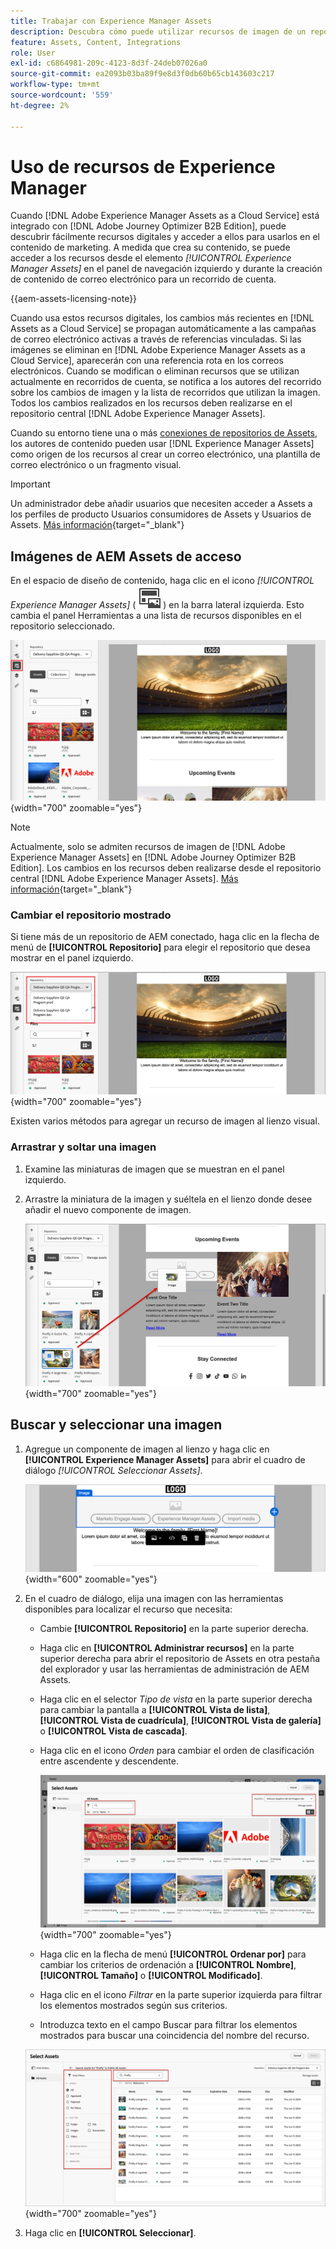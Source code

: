 ```yaml
---
title: Trabajar con Experience Manager Assets
description: Descubra cómo puede utilizar recursos de imagen de un repositorio de AEM Assets conectado al crear contenido en Adobe Journey Optimizer B2B edition.
feature: Assets, Content, Integrations
role: User
exl-id: c6864981-209c-4123-8d3f-24deb07026a0
source-git-commit: ea2093b03ba89f9e8d3f0db60b65cb143603c217
workflow-type: tm+mt
source-wordcount: '559'
ht-degree: 2%

---
```


# Uso de recursos de Experience Manager

Cuando [!DNL Adobe Experience Manager Assets as a Cloud Service] está integrado con [!DNL Adobe Journey Optimizer B2B Edition], puede descubrir fácilmente recursos digitales y acceder a ellos para usarlos en el contenido de marketing. A medida que crea su contenido, se puede acceder a los recursos desde el elemento _[!UICONTROL Experience Manager Assets]_ en el panel de navegación izquierdo y durante la creación de contenido de correo electrónico para un recorrido de cuenta.

{{aem-assets-licensing-note}}

Cuando usa estos recursos digitales, los cambios más recientes en [!DNL Assets as a Cloud Service] se propagan automáticamente a las campañas de correo electrónico activas a través de referencias vinculadas. Si las imágenes se eliminan en [!DNL Adobe Experience Manager Assets as a Cloud Service], aparecerán con una referencia rota en los correos electrónicos. Cuando se modifican o eliminan recursos que se utilizan actualmente en recorridos de cuenta, se notifica a los autores del recorrido sobre los cambios de imagen y la lista de recorridos que utilizan la imagen. Todos los cambios realizados en los recursos deben realizarse en el repositorio central [!DNL Adobe Experience Manager Assets].

Cuando su entorno tiene una o más [conexiones de repositorios de Assets](../admin/configure-aem-repositories.md), los autores de contenido pueden usar [!DNL Experience Manager Assets] como origen de los recursos al crear un correo electrónico, una plantilla de correo electrónico o un fragmento visual.

>[!IMPORTANT]
>
>Un administrador debe añadir usuarios que necesiten acceder a Assets a los perfiles de producto Usuarios consumidores de Assets y Usuarios de Assets. [Más información](https://experienceleague.adobe.com/es/docs/experience-manager-cloud-service/content/security/ims-support#managing-products-and-user-access-in-admin-console){target="_blank"}

## Imágenes de AEM Assets de acceso

En el espacio de diseño de contenido, haga clic en el icono _[!UICONTROL Experience Manager Assets]_ ( ![icono de Experience Manager Assets](../../assets/do-not-localize/icon-assets-aem.svg) ) en la barra lateral izquierda. Esto cambia el panel Herramientas a una lista de recursos disponibles en el repositorio seleccionado.

![Haga clic en el icono del selector de Assets para acceder a los recursos de imagen](./assets/content-assets-selector-aem-assets.png){width="700" zoomable="yes"}

>[!NOTE]
>
>Actualmente, solo se admiten recursos de imagen de [!DNL Adobe Experience Manager Assets] en [!DNL Adobe Journey Optimizer B2B Edition]. Los cambios en los recursos deben realizarse desde el repositorio central [!DNL Adobe Experience Manager Assets]. [Más información](https://experienceleague.adobe.com/es/docs/experience-manager-cloud-service/content/assets/manage/manage-digital-assets){target="_blank"}

### Cambiar el repositorio mostrado

Si tiene más de un repositorio de AEM conectado, haga clic en la flecha de menú de **[!UICONTROL Repositorio]** para elegir el repositorio que desea mostrar en el panel izquierdo.

![Elija un repositorio de AEM Assets para acceder a los recursos de imagen](./assets/content-assets-selector-aem-repo.png){width="700" zoomable="yes"}

Existen varios métodos para agregar un recurso de imagen al lienzo visual.

### Arrastrar y soltar una imagen

1. Examine las miniaturas de imagen que se muestran en el panel izquierdo.

1. Arrastre la miniatura de la imagen y suéltela en el lienzo donde desee añadir el nuevo componente de imagen.

   ![Arrastrar y soltar un recurso de imagen](./assets/content-drag-drop-image-aem-assets.png){width="700" zoomable="yes"}

## Buscar y seleccionar una imagen

1. Agregue un componente de imagen al lienzo y haga clic en **[!UICONTROL Experience Manager Assets]** para abrir el cuadro de diálogo _[!UICONTROL Seleccionar Assets]_.

   ![Seleccione un recurso para el componente de imagen](./assets/content-image-component-empty.png){width="600" zoomable="yes"}

1. En el cuadro de diálogo, elija una imagen con las herramientas disponibles para localizar el recurso que necesita:

   * Cambie **[!UICONTROL Repositorio]** en la parte superior derecha.

   * Haga clic en **[!UICONTROL Administrar recursos]** en la parte superior derecha para abrir el repositorio de Assets en otra pestaña del explorador y usar las herramientas de administración de AEM Assets.

   * Haga clic en el selector _Tipo de vista_ en la parte superior derecha para cambiar la pantalla a **[!UICONTROL Vista de lista]**, **[!UICONTROL Vista de cuadrícula]**, **[!UICONTROL Vista de galería]** o **[!UICONTROL Vista de cascada]**.

   * Haga clic en el icono _Orden_ para cambiar el orden de clasificación entre ascendente y descendente.

     ![Use herramientas en el cuadro de diálogo Seleccionar Assets para buscar y seleccionar un recurso de imagen](./assets/content-select-assets-dialog-aem.png){width="700" zoomable="yes"}

   * Haga clic en la flecha de menú **[!UICONTROL Ordenar por]** para cambiar los criterios de ordenación a **[!UICONTROL Nombre]**, **[!UICONTROL Tamaño]** o **[!UICONTROL Modificado]**.

   * Haga clic en el icono _Filtrar_ en la parte superior izquierda para filtrar los elementos mostrados según sus criterios.

   * Introduzca texto en el campo Buscar para filtrar los elementos mostrados para buscar una coincidencia del nombre del recurso.

   ![Use los filtros y el campo de búsqueda para localizar el recurso](./assets/content-select-assets-dialog-aem-filter.png){width="700" zoomable="yes"}

1. Haga clic en **[!UICONTROL Seleccionar]**.
<!-- 

## Upload assets

To import files to Assets as a Cloud Service, you first need to browse or create the folder to be used for storage. You can then import an asset and add it to your email content. After assets are uploaded, you can [use the image assets as you author content](./assets-overview.md#add-assets-to-your-content).

1. While authoring your content in the email designer, drag an image element into the canvas. 

   The properties on the right reflect the image element selection. 

1. Click **[!UICONTROL Import media]** to open the _[!UICONTROL Upload image]_ dialog.

1. If your file system is open to your image file, drag and drop the file on the box in the dialog.

   ![Upload image file to Assets repository](./assets/email-designer-image-upload.png){width="700" zoomable="yes"}

   You can also click the **[!UICONTROL Select a file from your computer]** link and use your file system to locate and select the image file. Click Open and the image file is displayed in the box.

1. Click **[!UICONTROL Import]**.
-->
